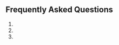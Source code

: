 <!--
title: "Frequently Asked Questions"
description: "Frequently Asked Questions for the Jenkins Plugin"
tags: "jenkins teamserver"
-->

## Frequently Asked Questions

1.

2.

3.
